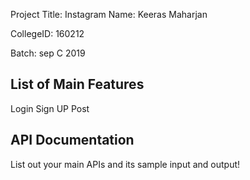 Project Title: Instagram
Name: Keeras Maharjan

CollegeID: 160212

Batch: sep C 2019

## List of Main Features
Login
Sign UP
Post


## API Documentation
List out your main APIs and its sample input and output!

